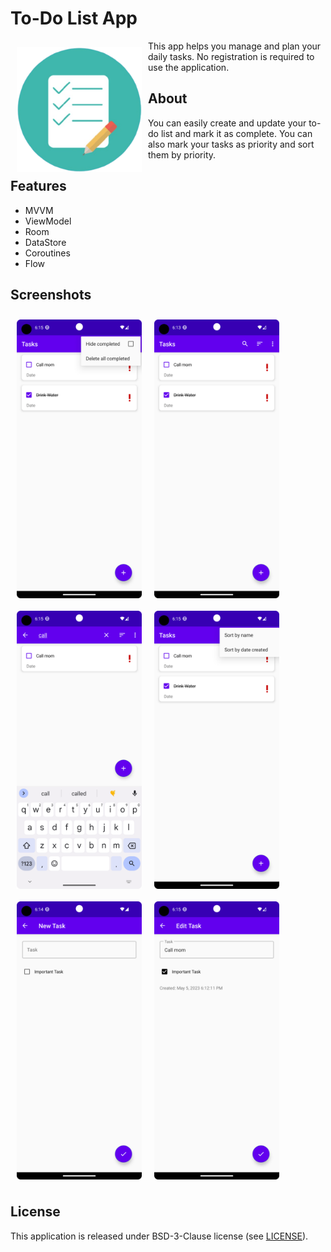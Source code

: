 # To-Do List App

<img src="/readme/logo.png" align="left"
width="200" hspace="10" vspace="10">

This app helps you manage and plan your daily tasks. 
No registration is required to use the application.

## About

You can easily create and update your to-do list and mark it as complete.
You can also mark your tasks as priority and sort them by priority.

## Features

- MVVM
- ViewModel
- Room
- DataStore
- Coroutines
- Flow

## Screenshots

[<img src="/readme/Screenshot_20230505_181310.png" align="center"
width="200"
    hspace="10" vspace="10">](/readme/Screenshot_20230505_181310.png)
[<img src="/readme/Screenshot_20230505_181517.png" align="left"
width="200"
    hspace="10" vspace="10">](/readme/Screenshot_20230505_181517.png)
[<img src="/readme/Screenshot_20230505_181528.png" align="center"
width="200"
    hspace="10" vspace="10">](/readme/Screenshot_20230505_181528.png)
[<img src="/readme/Screenshot_20230505_181542.png" align="left"
width="200"
    hspace="10" vspace="10">](/readme/Screenshot_20230505_181542.png)
[<img src="/readme/Screenshot_20230505_181600.png" align="center"
width="200"
    hspace="10" vspace="10">](/readme/Screenshot_20230505_181600.png)
[<img src="/readme/Screenshot_20230505_181501.png" align="left"
width="200"
    hspace="10" vspace="10">](/readme/Screenshot_20230505_181501.png)

## License

This application is released under BSD-3-Clause license (see [LICENSE](LICENSE)).
